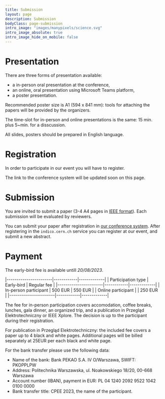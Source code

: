 ```yaml
---
title: Submission
layout: page
description: Submission
bodyClass: page-submission
intro_image: "images/manypixels/science.svg"
intro_image_absolute: true
intro_image_hide_on_mobile: false
---
```


# Presentation

There are three forms of presentation available:

* a in-person oral presentation at the conference,
* an online, oral presentation using Microsoft Teams platform,
* a poster presentation.

Recommended poster size is A1 (594 x 841 mm): tools for attaching the papers will be provided by the organizers.

The time-slot for in-person and online presentations is the same: 15&nbsp;min. plus 5~min. for a disscussion.

All slides, posters should be prepared in English language.

# Registration

In order to participate in our event you will have to register.

The link to the conference system will be updated soon on this page.

# Submission

You are invited to submit a paper (3-4 A4 pages in [IEEE format](https://www.overleaf.com/latex/templates/ieee-conference-template/grfzhhncsfqn)).
Each submission will be evaluated by reviewers.

You can submit your paper after registration in [our conference system](https://indico.cern.ch/event/1266166/).
After registering in the `indico.cern.ch` service you can register at our event, and submit a new abstract.

# Payment

The early-bird fee is available untill *20/08/2023*.

|-----------------------|------------|-------------|
| Participation type    | Early-bird | Regular fee |
|-----------------------|------------|-------------|
| In-person participant | 500 EUR    | 550 EUR     |
| Online participant    |            | 250 EUR     |
|-----------------------|------------|-------------|

The fee for in-person participation covers accomodation, coffee breaks,
lunches, gala dinner, an organized trip, and a publication in Przegląd
Elektrotechniczny or IEEE Xplore. The decision is up to the participant
during their registration.

For publication in Przegląd Elektrotechniczny: the included fee covers
a paper up to 4 black and white pages. Additional pages will be billed
separately at 25EUR per each black and white page.

For the bank transfer please use the following data:

- Name of the bank: Bank PEKAO S.A.  IV O/Warszawa, SWIFT: PKOPPLPW
- Address:
Politechnika Warszawska, ul. Noakowskiego 18/20, 00-668 Warszawa
- Account number (IBAN), payment in EUR: PL 04 1240 2092 9522 1042 0100 0000
- Bank transfer title: CPEE 2023, the name of the participant.

